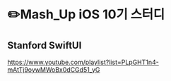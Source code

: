 # ✏️Mash_Up iOS 10기 스터디
## Stanford SwiftUI 
https://www.youtube.com/playlist?list=PLpGHT1n4-mAtTj9oywMWoBx0dCGd51_yG

